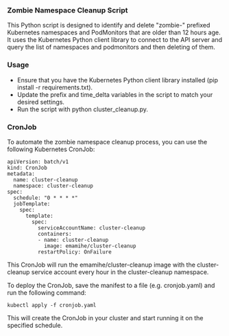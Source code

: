 ### Zombie Namespace Cleanup Script

This Python script is designed to identify and delete "zombie-" prefixed Kubernetes namespaces and PodMonitors that are older than 12 hours age. It uses the Kubernetes Python client library to connect to the API server and query the list of namespaces and podmonitors and then deleting of them.

### Usage

- Ensure that you have the Kubernetes Python client library installed (pip install -r requirements.txt).
- Update the prefix and time_delta variables in the script to match your desired settings.
- Run the script with python cluster_cleanup.py.

### CronJob

To automate the zombie namespace cleanup process, you can use the following Kubernetes CronJob:

```
apiVersion: batch/v1
kind: CronJob
metadata:
  name: cluster-cleanup
  namespace: cluster-cleanup
spec:
  schedule: "0 * * * *"
  jobTemplate:
    spec:
      template:
        spec:
          serviceAccountName: cluster-cleanup
          containers:
          - name: cluster-cleanup
            image: emamihe/cluster-cleanup
          restartPolicy: OnFailure
```

This CronJob will run the emamihe/cluster-cleanup image with the cluster-cleanup service account every hour in the cluster-cleanup namespace. 

To deploy the CronJob, save the manifest to a file (e.g. cronjob.yaml) and run the following command:

```
kubectl apply -f cronjob.yaml
```

This will create the CronJob in your cluster and start running it on the specified schedule.
